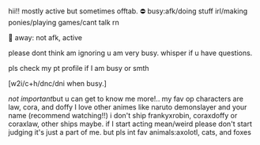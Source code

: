 hii!!
mostly active but sometimes offtab. 
⛔ busy:afk/doing stuff irl/making ponies/playing games/cant talk rn

🌙 away: not afk, active

please dont think am ignoring u am very busy. 
whisper if u have questions. 

pls check my pt profile if I am busy or smth

[w2i/c+h/dnc/dni when busy.]

*not important*but u can get to know me more!.. 
my fav op characters are law, cora, and doffy
I love other animes like naruto demonslayer and your name (recommend watching!!) 
i don't ship frankyxrobin, coraxdoffy or coraxlaw, other ships maybe. 
if I start acting mean/weird please don't start judging it's just a part of me. but pls int
fav animals:axolotl, cats, and foxes
